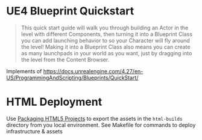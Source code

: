 # UE4 Blueprint Quickstart
> This quick start guide will walk you through building an Actor in the level with different Components, then turning it into a Blueprint Class you can add launching behavior to so your Character will fly around the level! Making it into a Blueprint Class also means you can create as many launchpads in your world as you want, just by dragging into the level from the Content Browser. 

Implements of https://docs.unrealengine.com/4.27/en-US/ProgrammingAndScripting/Blueprints/QuickStart/


# HTML Deployment

Use [Packaging HTML5 Projects](https://docs.unrealengine.com/en-US/Platforms/HTML5/GettingStarted/index.html) to export the assets in the `html-builds` directory from you local environment.
See Makefile for commands to deploy infrastructure & assets
